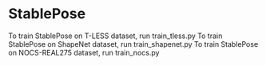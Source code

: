 # StablePose
To train StablePose on T-LESS dataset, run train_tless.py
To train StablePose on ShapeNet dataset, run train_shapenet.py
To train StablePose on NOCS-REAL275 dataset, run train_nocs.py
